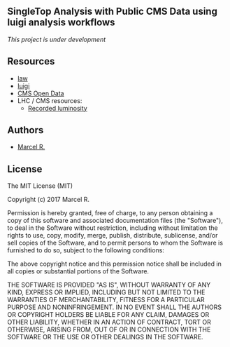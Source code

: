 SingleTop Analysis with Public CMS Data using luigi analysis workflows
-

*This project is under development*


## Resources

- [law](https://github.com/riga/law)
- [luigi](http://luigi.readthedocs.io/en/stable)
- [CMS Open Data](http://opendata.cern.ch/research/CMS)
- LHC / CMS resources:
  - [Recorded luminosity](https://twiki.cern.ch/twiki/bin/view/CMSPublic/DataQuality#2011_Proton_Proton_Collisions)


## Authors

- [Marcel R.](https://github.com/riga)


## License

The MIT License (MIT)

Copyright (c) 2017 Marcel R.

Permission is hereby granted, free of charge, to any person obtaining a copy
of this software and associated documentation files (the "Software"), to deal
in the Software without restriction, including without limitation the rights
to use, copy, modify, merge, publish, distribute, sublicense, and/or sell
copies of the Software, and to permit persons to whom the Software is
furnished to do so, subject to the following conditions:

The above copyright notice and this permission notice shall be included in all
copies or substantial portions of the Software.

THE SOFTWARE IS PROVIDED "AS IS", WITHOUT WARRANTY OF ANY KIND, EXPRESS OR
IMPLIED, INCLUDING BUT NOT LIMITED TO THE WARRANTIES OF MERCHANTABILITY,
FITNESS FOR A PARTICULAR PURPOSE AND NONINFRINGEMENT. IN NO EVENT SHALL THE
AUTHORS OR COPYRIGHT HOLDERS BE LIABLE FOR ANY CLAIM, DAMAGES OR OTHER
LIABILITY, WHETHER IN AN ACTION OF CONTRACT, TORT OR OTHERWISE, ARISING FROM,
OUT OF OR IN CONNECTION WITH THE SOFTWARE OR THE USE OR OTHER DEALINGS IN THE
SOFTWARE.
